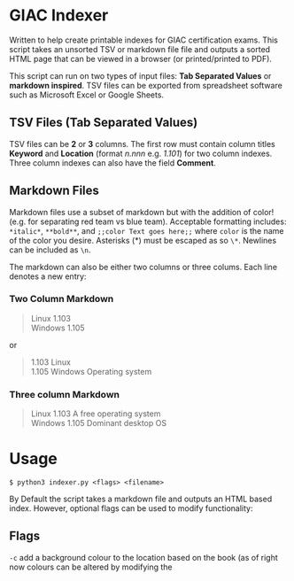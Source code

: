 # GIAC Indexer

Written to help create printable indexes for GIAC certification exams. This script takes an unsorted TSV or markdown file file and outputs a sorted HTML page that can be viewed in a browser (or printed/printed to PDF).

This script can run on two types of input files: **Tab Separated Values** or **markdown inspired**. TSV files can be exported from spreadsheet software such as Microsoft Excel or Google Sheets.

## TSV Files (Tab Separated Values)

TSV files can be **2** or **3** columns. The first row must contain column titles **Keyword** and **Location** (format *n.nnn* e.g. *1.101*) for two column indexes. Three column indexes can also have the field **Comment**.

## Markdown Files

Markdown files use a subset of markdown but with the addition of color! (e.g. for separating red team vs blue team). Acceptable formatting includes: `*italic*`, `**bold**`, and `;;color Text goes here;;` where `color` is the name of the color you desire. Asterisks (\*) must be escaped as so `\*`. Newlines can be included as `\n`.

The markdown can also be either two columns or three colums. Each line denotes a new entry:

### Two Column Markdown

> Linux 1.103  
> Windows 1.105  

or 

> 1.103 Linux  
> 1.105 Windows Operating system  

### Three column Markdown

> Linux 1.103 A free operating system  
> Windows 1.105 Dominant desktop OS  

# Usage

```$ python3 indexer.py <flags> <filename>```

By Default the script takes a markdown file and outputs an HTML based index. However, optional flags can be used to modify functionality:

## Flags

`-c` add a background colour to the location based on the book (as of right now colours can be altered by modifying the <style> in the HTML file)  
`-t` Allow the input of a TSV File  
`-d` Output a file with duplicate keywords (great for identifying entries in need of more context)  
`-r` Output a report file showing how many entries per book and per letter of the alphabet  
`-s` Search: Search you index and print results to the terminal (This flag can only be combined with -t for TSV input)

Flags can be combined, for example:

```python3 indexer.py -tcdr index.tsv``` The above will take a TSV file and output a report, a list of duplicates, and the output index will have color coded locations.

```python3 indexer.py -r -d index.md``` The above will take a markdown file and output a report, a list of duplicates, and the output index will not be color coded.
    


